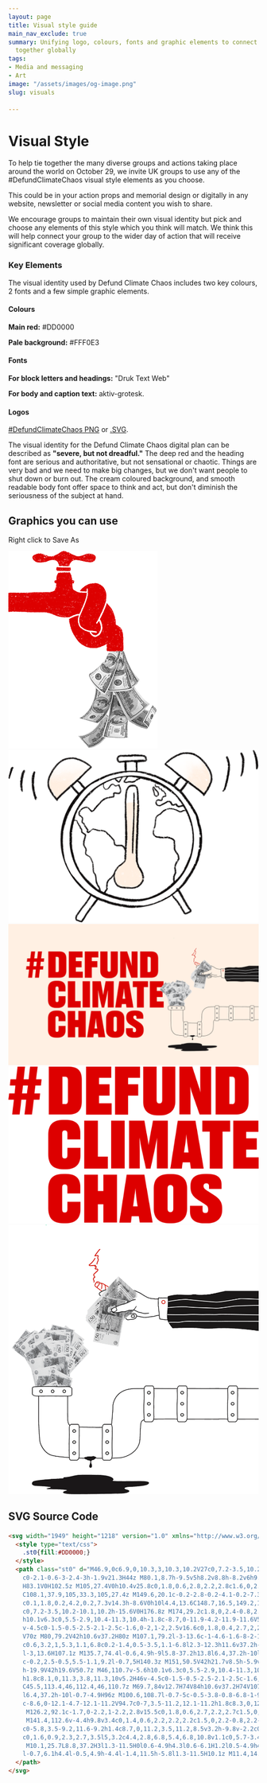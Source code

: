```yaml
---
layout: page
title: Visual style guide
main_nav_exclude: true
summary: Unifying logo, colours, fonts and graphic elements to connect our actions
  together globally
tags:
- Media and messaging
- Art
image: "/assets/images/og-image.png"
slug: visuals

---
```

# Visual Style

To help tie together the many diverse groups and actions taking place around the world on October 29, we invite UK groups to use any of the #DefundClimateChaos visual style elements as you choose.  

This could be in your action props and memorial design or digitally in any website, newsletter or social media content you wish to share.

We encourage groups to maintain their own visual identity but pick and choose any elements of this style which you think will match. We think this will help connect your group to the wider day of action that will receive significant coverage globally.  

### Key Elements

The visual identity used by Defund Climate Chaos includes two key colours, 2 fonts and a few simple graphic elements.

#### Colours

**Main red:** #DD0000

**Pale background:** #FFF0E3

#### Fonts

**For block letters and headings:** "Druk Text Web"

**For body and caption text:** aktiv-grotesk.

#### Logos

[#DefundClimateChaos PNG](/assets/images/logo.png) or  [.SVG](https://defundclimatechaos.uk/assets/logo.svg).

The visual identity for the Defund Climate Chaos digital plan can be described as **"severe, but not dreadful."** The deep red and the heading font are serious and authoritative, but not sensational or chaotic. Things are very bad and we need to make big changes, but we don't want people to shut down or burn out. The cream coloured background, and smooth readable body font offer space to think and act, but don't diminish the seriousness of the subject at hand.

## Graphics you can use

Right click to Save As

![](/assets/images/money-faucet.png)![](/assets/images/alarm.png)![](/assets/images/og-image.png)![](/assets/images/logo.png)![](/assets/images/home-header-bankers.png)

## SVG Source Code

```html
<svg width="1949" height="1218" version="1.0" xmlns="http://www.w3.org/2000/svg" xmlns:xlink="http://www.w3.org/1999/xlink" x="0px" y="0px" viewBox="0 0 194.9 121.8" style="enable-background:new 0 0 194.9 121.8;" xml:space="preserve">
  <style type="text/css">
    .st0{fill:#DD0000;}
  </style>
  <path class="st0" d="M46.9,0c6.9,0,10.3,3,10.3,10.2V27c0,7.2-3.5,10.2-10.1,10.2H31.5V0H46.9z M44,29.2c1.8,0,2.4-0.8,2.4-3.1V10.8
    c0-2.1-0.6-3-2.4-3h-1.9v21.3H44z M80.1,8.7h-9.5v5h8.2v8.8h-8.2v6h9.8v8.8H60.5V0h19.6V8.7z M102.5,0v8.7h-9.3v5h7.9v8.8h-7.9v14.8
    H83.1V0H102.5z M105,27.4V0h10.4v25.8c0,1.8,0.6,2.8,2.2,2.8c1.6,0,2.2-1,2.2-2.8V0H130v27.4c0,5.8-3.8,10.5-11.7,10.5h-1.7
    C108.1,37.9,105,33.3,105,27.4z M149.6,20.1c-0.2-2.8-0.2-4.1-0.2-7.3V0h8.5v37.2h-9l-5.5-15.7c-0.8-2.2-1.4-4.4-1.8-6
    c0.1,1.8,0.2,4.2,0.2,7.3v14.3h-8.6V0h10l4.4,13.6C148.7,16.5,149.2,18.5,149.6,20.1z M176.8,0c6.9,0,10.3,3,10.3,10.2V27
    c0,7.2-3.5,10.2-10.1,10.2h-15.6V0H176.8z M174,29.2c1.8,0,2.4-0.8,2.4-3.1V10.8c0-2.1-0.6-3-2.4-3h-1.9v21.3H174z M46,68.7v-5.6
    h10.1v6.3c0,5.5-2.9,10.4-11.3,10.4h-1.8c-8.7,0-11.9-4.2-11.9-11.6V52.8c0-7,3-11.4,11.8-11.4h1.8c8.1,0,11.3,3.8,11.3,10v5.2H46
    v-4.5c0-1.5-0.5-2.5-2.1-2.5c-1.6,0-2,1-2,2.5v16.6c0,1.8,0.4,2.7,2,2.7C45.5,71.4,46,70.4,46,68.7z M69.6,70h7.9v9.3H59.1V42h10.6
    V70z M80,79.2V42h10.6v37.2H80z M107.1,79.2l-3-13.6c-1-4.6-1.6-8-2-10.5c0.1,2.7,0.2,6.2,0.2,11v13.1H94V42h11.9l2.2,12.3
    c0.6,3.2,1,5.3,1.1,6.8c0.2-1.4,0.5-3.5,1.1-6.8l2.3-12.3h11.6v37.2h-8.6V66.2c0-4.8,0.1-8.2,0.2-11c-0.5,2.5-1.1,5.9-2.1,10.5
    l-3,13.6H107.1z M135.7,74.4l-0.6,4.9h-9l5.8-37.2h13.8l6.4,37.2h-10l-0.7-4.9H135.7z M140.3,66.7l-0.7-5c-0.5-3.8-0.8-6.8-1-9.2
    c-0.2,2.5-0.5,5.5-1.1,9.2l-0.7,5H140.3z M151,50.5V42h21.7v8.5h-5.9v28.8h-10V50.5H151z M194.7,50.7h-9.5v5h8.2v8.8h-8.2v6h9.8v8.8
    h-19.9V42h19.6V50.7z M46,110.7v-5.6h10.1v6.3c0,5.5-2.9,10.4-11.3,10.4h-1.8c-8.7,0-11.9-4.2-11.9-11.6V94.8c0-7,3-11.4,11.8-11.4
    h1.8c8.1,0,11.3,3.8,11.3,10v5.2H46v-4.5c0-1.5-0.5-2.5-2.1-2.5c-1.6,0-2,1-2,2.5v16.6c0,1.8,0.4,2.7,2,2.7
    C45.5,113.4,46,112.4,46,110.7z M69.7,84v12.7H74V84h10.6v37.2H74V107h-4.3v14.3H59.1V84H69.7z M96,116.4l-0.6,4.9h-9L92.1,84h13.8
    l6.4,37.2h-10l-0.7-4.9H96z M100.6,108.7l-0.7-5c-0.5-3.8-0.8-6.8-1-9.2c-0.2,2.5-0.6,5.5-1.1,9.2l-0.7,5H100.6z M127.1,121.8h-1.8
    c-8.6,0-12.1-4.7-12.1-11.2V94.7c0-7,3.5-11.2,12.1-11.2h1.8c8.3,0,12.1,4.2,12.1,11.2v15.8C139.2,117.2,135.3,121.8,127.1,121.8z
     M126.2,92.1c-1.7,0-2.2,1-2.2,2.8v15.5c0,1.8,0.6,2.7,2.2,2.7c1.5,0,2.2-0.9,2.2-2.7V94.9C128.5,93.2,127.9,92.1,126.2,92.1z
     M141.4,112.6v-4.4h9.8v3.4c0,1.4,0.6,2.2,2.2,2.2c1.5,0,2.2-0.8,2.2-2.5v-0.3c0-2.2-1-3-2.9-4.2l-5-3.2c-3.8-2.4-5.9-5.2-5.9-10v-1
    c0-5.8,3.5-9.2,11.6-9.2h1.4c8.7,0,11.2,3.5,11.2,8.5v3.2h-9.8v-2.2c0-1.5-0.7-2.2-2-2.2c-1.5,0-2.2,0.7-2.2,2.1v0.1
    c0,1.6,0.9,2.3,2.7,3.5l5,3.2c4.4,2.8,6.8,5.4,6.8,10.8v1.1c0,5.7-3.4,10.4-12.2,10.4h-1.4C144.2,121.8,141.4,118,141.4,112.6z
     M10.1,25.7L8.8,37.2H3l1.3-11.5H0l0.6-4.9h4.3l0.6-6.1H1.2l0.5-4.9h4.3L7.2,0H13l-1.1,9.8h3.9L16.9,0h5.9l-1.2,9.8h4.3l-0.5,4.9H21
    l-0.7,6.1h4.4l-0.5,4.9h-4.4l-1.4,11.5h-5.8l1.3-11.5H10.1z M11.4,14.7l-0.7,6.1h3.8l0.7-6.1H11.4z">
  </path>
</svg>
```